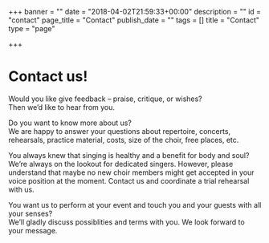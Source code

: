 +++
banner = ""
date = "2018-04-02T21:59:33+00:00"
description = ""
id = "contact"
page_title = "Contact"
publish_date = ""
tags = []
title = "Contact"
type = "page"

+++
# Contact us!

Would you like give feedback – praise, critique, or wishes?  
Then we’d like to hear from you.

Do you want to know more about us?  
We are happy to answer your questions about repertoire, concerts, rehearsals, practice material, costs, size of the choir, free places, etc.

You always knew that singing is healthy and a benefit for body and soul?  
We’re always on the lookout for dedicated singers. However, please understand that maybe no new choir members might get accepted in your voice position at the moment. Contact us and coordinate a trial rehearsal with us.

You want us to perform at your event and touch you and your guests with all your senses?  
We’ll gladly discuss possiblities and terms with you. We look forward to your message.